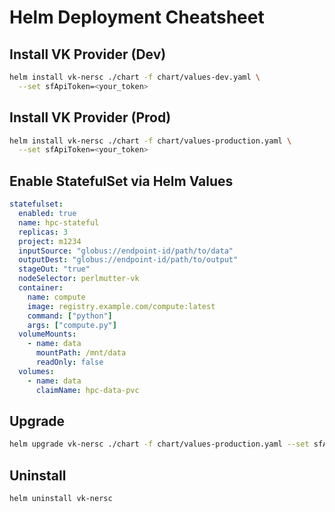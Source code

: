 # Helm Deployment Cheatsheet

## Install VK Provider (Dev)
```bash
helm install vk-nersc ./chart -f chart/values-dev.yaml \
  --set sfApiToken=<your_token>
```

## Install VK Provider (Prod)
```bash
helm install vk-nersc ./chart -f chart/values-production.yaml \
  --set sfApiToken=<your_token>
```

## Enable StatefulSet via Helm Values
```yaml
statefulset:
  enabled: true
  name: hpc-stateful
  replicas: 3
  project: m1234
  inputSource: "globus://endpoint-id/path/to/data"
  outputDest: "globus://endpoint-id/path/to/output"
  stageOut: "true"
  nodeSelector: perlmutter-vk
  container:
    name: compute
    image: registry.example.com/compute:latest
    command: ["python"]
    args: ["compute.py"]
  volumeMounts:
    - name: data
      mountPath: /mnt/data
      readOnly: false
  volumes:
    - name: data
      claimName: hpc-data-pvc
```

## Upgrade
```bash
helm upgrade vk-nersc ./chart -f chart/values-production.yaml --set sfApiToken=<your_token>
```

## Uninstall
```bash
helm uninstall vk-nersc
```
